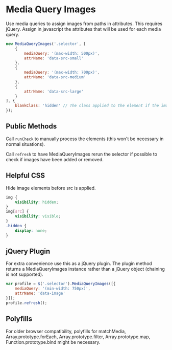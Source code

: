 Media Query Images
==================

Use media queries to assign images from paths in attributes. This requires jQuery. Assign in javascript the attributes that will be used for each media query.

```js
new MediaQueryImages('.selector', [
    {
        mediaQuery: '(max-width: 500px)',
        attrName: 'data-src-small'
    },
    {
        mediaQuery: '(max-width: 700px)',
        attrName: 'data-src-medium'
    },
    {
        attrName: 'data-src-large'
    }
], {
    blankClass: 'hidden' // The class applied to the element if the image is blank.
});
```

Public Methods
--------------
Call `runCheck` to manually process the elements (this won't be necessary in normal situations).

Call `refresh` to have MediaQueryImages rerun the selector if possible to check if images have been added or removed.

Helpful CSS
-----------
Hide image elements before src is applied.
```css
img {
    visibility: hidden;
}
img[src] {
    visibility: visible;
}
.hidden {
    display: none;
}
```

jQuery Plugin
-------------
For extra convenience use this as a jQuery plugin. The plugin method returns a MediaQueryImages instance rather than a jQuery object (chaining is not supported).
```js
var profile = $('.selector').MediaQueryImages([{
    mediaQuery: '(min-width: 750px)',
    attrName: 'data-image'
}]);
profile.refresh();
```

Polyfills
---------
For older browser compatibility, polyfills for matchMedia, Array.prototype.forEach, Array.prototype.filter, Array.prototype.map, Function.prototype.bind might be necessary.
